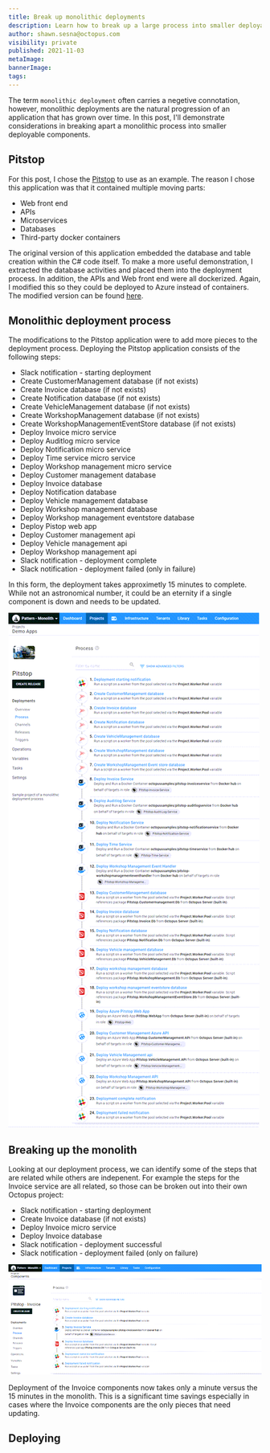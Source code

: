 ```yaml
---
title: Break up monolithic deployments
description: Learn how to break up a large process into smaller deployable components
author: shawn.sesna@octopus.com
visibility: private
published: 2021-11-03
metaImage: 
bannerImage: 
tags:
---
```


The term `monolithic deployment` often carries a negetive connotation, however, monolithic deployments are the natural progression of an application that has grown over time.  In this post, I'll demonstrate considerations in breaking apart a monolithic process into smaller deployable components.

## Pitstop
For this post, I chose the [Pitstop](https://github.com/EdwinVW/pitstop) to use as an example.  The reason I chose this application was that it contained multiple moving parts:
- Web front end
- APIs
- Microservices
- Databases
- Third-party docker containers

The original version of this application embedded the database and table creation within the C# code itself.  To make a more useful demonstration, I extracted the database activities and placed them into the deployment process.  In addition, the APIs and Web front end were all dockerized.  Again, I modified this so they could be deployed to Azure instead of containers.  The modified version can be found [here](https://github.com/OctopusSamples/PitStop).

## Monolithic deployment process
The modifications to the Pitstop application were to add more pieces to the deployment process.  Deploying the Pitstop application consists of the following steps:
- Slack notification - starting deployment
- Create CustomerManagement database (if not exists)
- Create Invoice database (if not exists)
- Create Notification database (if not exists)
- Create VehicleManagement database (if not exists)
- Create WorkshopManagement database (if not exists)
- Create WorkshopManagementEventStore database (if not exists)
- Deploy Invoice micro service
- Deploy Auditlog micro service
- Deploy Notification micro service
- Deploy Time service micro service
- Deploy Workshop management micro service
- Deploy Customer management database
- Deploy Invoice database
- Deploy Notification database
- Deploy Vehicle management database
- Deploy Workshop management database
- Deploy Workshop management eventstore database
- Deploy Pistop web app
- Deploy Customer management api
- Deploy Vehicle management api
- Deploy Workshop management api
- Slack notification - deployment complete
- Slack notification - deployment failed (only in failure)

In this form, the deployment takes approximetly 15 minutes to complete.  While not an astronomical number, it could be an eternity if a single component is down and needs to be updated.

![](octopus-project-monolith-process.png)

## Breaking up the monolith
Looking at our deployment process, we can identify some of the steps that are related while others are indepenent.  For example the steps for the Invoice service are all related, so those can be broken out into their own Octopus project:
- Slack notification - starting deployment
- Create Invoice database (if not exists)
- Deploy Invoice micro service
- Deploy Invoice database
- Slack notification - deployment successful
- Slack notification - deployment failed (only on failure)

![](octopus-project-invoice.png)

Deployment of the Invoice components now takes only a minute versus the 15 minutes in the monolith.  This is a significant time savings especially in cases where the Invoice components are the only pieces that need updating.

## Deploying
